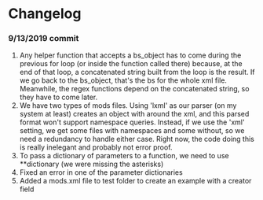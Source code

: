 # Changelog

### 9/13/2019 commit 

1. Any helper function that accepts a bs_object has to come during the previous for loop (or inside the function called there) because, at the end of that loop, a concatenated string built from the loop is the result. If we go back to the bs_object, that's the bs for the whole xml file. Meanwhile, the regex functions depend on the concatenated string, so they have to come later.
2. We have two types of mods files. Using 'lxml' as our parser (on my system at least) creates an object with <html><body></body></html> around the xml, and this parsed format won't support namespace queries. Instead, if we use the 'xml' setting, we get some files with namespaces and some without, so we need a redundancy to handle either case. Right now, the code doing this is really inelegant and probably not error proof. 
3. To pass a dictionary of parameters to a function, we need to use **dictionary (we were missing the asterisks)
4. Fixed an error in one of the parameter dictionaries
5. Added a mods.xml file to test folder to create an example with a creator field
